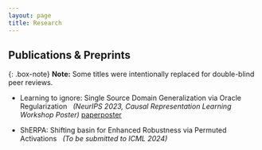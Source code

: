 ```yaml
---
layout: page
title: Research
---
```

## Publications & Preprints

{: .box-note}
**Note:** Some titles were intentionally replaced for double-blind peer reviews. 


- Learning to ignore: Single Source Domain Generalization via Oracle Regularization &nbsp; *(NeurIPS 2023, Causal Representation Learning Workshop Poster)* [paper](/assets/pdf/Learning_to_ignore__Single_Source_Domain_Generalization_via_Oracle_Regularization_CRL_NIPS2023.pdf)[poster](/assets/pdf/PROF_poster.pdf)

- ShERPA: Shifting basin for Enhanced Robustness via Permuted Activations &nbsp; *(To be submitted to ICML 2024)* 
